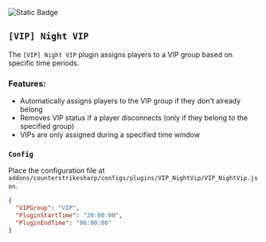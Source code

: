 ![Static Badge](https://img.shields.io/badge/ver-1.0-darkgreen)

## `[VIP] Night VIP`
The `[VIP] Night VIP` plugin assigns players to a VIP group based on specific time periods.

### Features:
- Automatically assigns players to the VIP group if they don't already belong
- Removes VIP status if a player disconnects (only if they belong to the specified group)
- VIPs are only assigned during a specified time window

### `Config`
Place the configuration file at `addons/counterstrikesharp/configs/plugins/VIP_NightVip/VIP_NightVip.json`.

```json
{
  "VIPGroup": "VIP",
  "PluginStartTime": "20:00:00",
  "PluginEndTime": "06:00:00"
}
